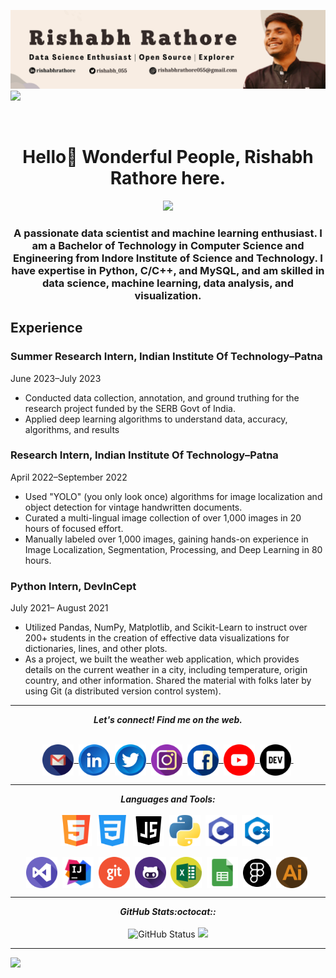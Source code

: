 ![cover](assets/Cover.png)
<img src ="https://komarev.com/ghpvc/?username=rishabhrathore055&label=PROFILE+VIEWS">
<div align="center">
<br>
<h1 >Hello👋 Wonderful People, Rishabh Rathore here.</h1>
<a href="https://www.twitter.com/rishabh_055" target="_blank" rel="noreferrer">
<img
src="https://img.shields.io/twitter/follow/rishabh_055?logo=twitter&style=for-the-badge&color=0891b2&labelColor=1c1917"/>
</a>

<h3>A passionate data scientist and machine learning enthusiast. I am a Bachelor of Technology in Computer Science and Engineering from Indore Institute of Science and Technology. I have expertise in Python, C/C++, and MySQL, and am skilled in data science, machine learning, data analysis, and visualization.</h3>
</div>

## Experience
### Summer Research Intern, Indian Institute Of Technology–Patna 
  June 2023–July 2023

- Conducted data collection, annotation, and ground truthing for the research project funded by the SERB Govt of India.
- Applied deep learning algorithms to understand data, accuracy, algorithms, and results
### Research Intern, Indian Institute Of Technology–Patna 
  April 2022–September 2022

- Used "YOLO" (you only look once) algorithms for image localization and object detection for vintage handwritten documents.
- Curated a multi-lingual image collection of over 1,000 images in 20 hours of focused effort.
- Manually labeled over 1,000 images, gaining hands-on experience in Image Localization, Segmentation, Processing, and Deep Learning in 80 hours.
### Python Intern, DevInCept
  July 2021– August 2021

- Utilized Pandas, NumPy, Matplotlib, and Scikit-Learn to instruct over 200+ students in the creation of effective data visualizations for dictionaries, lines, and other plots.
- As a project, we built the weather web application, which provides details on the current weather in a city, including temperature, origin country, and other information.
Shared the material with folks later by using Git (a distributed version control system).

<hr>

<p align="center">
  <b><i>Let's connect! Find me on the web.</i></b>
</p>

<p align = "center">
     <br>
  <a href="mailto:rishabhrathore055@gmail.com">
    <img align="center" alt="Rishabh @Mail" width="50px" src="assets/handles/gmail.png" />&nbsp;
  </a>
  <a href="https://www.linkedin.com/in/Rishabhrathore">
    <img align="center" alt="Rishabh @LinkedIN" width="50px" src="assets/handles/linkedin.png" />&nbsp;
  </a>
  <a href="https://twitter.com/rishabh_055">
    <img align="center" alt="Rishabh @Twitter" width="50px" src="assets/handles/twitter.png" />&nbsp;
  </a>
  <a href="https://www.instagram.com/_rishu_007">
    <img align="center" alt="Rishabh @Instagram" width="50px" src="assets/handles/instagram.png" />&nbsp;
  </a>
  <a href="https://www.facebook.com/rishi.rishabh04">
    <img align="center" alt="Rishabh @facebook" width="50px" src="assets/handles/facebook.png" />&nbsp;
  </a>
  <a href="https://www.youtube.com/channel/UCyQxG1NPrjhMtgFqlm8k9Cw">
    <img align="center" alt="Rishabh @Youtube" width="50px" src="assets/handles/youtube.png" />&nbsp;
  </a>
  <a href="https://dev.to/rishabh055">
    <img align="center" src="assets/handles/dev.png" alt="DEV Profile" width="50px">&nbsp;
  </a>
</p>

<hr>
<p align="center">
<i><b>Languages and Tools:</b></i> 
<br><br>
 <img align="center" src="assets/languages/html5.png" width="50px" />&nbsp;
  <img align="center" src="assets/languages/css-3.png" width="50px" />&nbsp;
  <img align="center" src="assets/languages/javascript.png" width="50px" />&nbsp;
  <img align="center" src="assets/languages/python.png" width="50px" />&nbsp;
  <img align="center" src="assets/languages/c.png" width="50px" />&nbsp;
  <img align="center" src="assets/languages/cpp.png" width="50px" />&nbsp;
  <br><br>
  <img align="center" src="assets/tools/vscode.png" width="50px" />&nbsp;
  <img align="center" src="assets/tools/intellij.png" width="50px" />&nbsp;
  <img align="center" src="assets/tools/git.png" width="50px" />&nbsp;
  <img align="center" src="assets/tools/github.png" width="50px" />&nbsp;
  <img align="center" src="assets/tools/excel.png" width="50px" />&nbsp;
  <img align="center" src="assets/tools/googles.png" width="50px" />&nbsp;
  <img align="center" src="assets/tools/figma.png" width="45px" />&nbsp;
  <img align="center" src="assets/tools/illustrator.png" width="50px" />&nbsp;
</p>
<hr>
<p align = "center">
  <i><b>GitHub Stats:octocat::</b></i><br><br>
  <img src = "https://github-readme-stats.vercel.app/api?username=rishabhrathore055&bg_color=-40,5f7ed9,61A9A6,C5D6B5,98BE85&title_color=ffffff&text_color=ffffff&hide_border=true&show_icons=true&count_private=true" alt="GitHub Status" />
  <a href="http://www.github.com/rishabhrathore055"><img src="https://github-readme-streak-stats.herokuapp.com/?user=rishabhrathore055&stroke=ffffff&background=179f&ring=98BE85&fire=891b2&currStreakNum=ffffff&currStreakLabel=0891b2&sideNums=ffffff&sideLabels=ffffff&dates=ffffff&hide_border=true" /></a>
  <br>
</p>
<hr>
<p align = "center">

![](https://activity-graph.herokuapp.com/graph?username=rishabhrathore055&theme=github)
</p>


